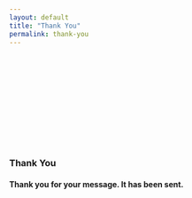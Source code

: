 ```yaml
---
layout: default
title: "Thank You"
permalink: thank-you
---
```


<div class="page-content wc-container">
  <h3 style="margin-top: 200px;">Thank You</h3>
  <h4>Thank you for your message. It has been sent.</h4>
</div>

